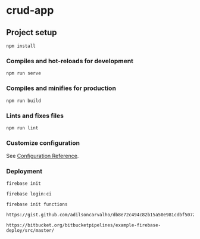 # crud-app

## Project setup
```
npm install
```

### Compiles and hot-reloads for development
```
npm run serve
```

### Compiles and minifies for production
```
npm run build
```

### Lints and fixes files
```
npm run lint
```

### Customize configuration
See [Configuration Reference](https://cli.vuejs.org/config/).


### Deployment
```
firebase init

firebase login:ci

firebase init functions

https://gist.github.com/adilsoncarvalho/db8e72c494c82b15a50e981cdbf50727

https://bitbucket.org/bitbucketpipelines/example-firebase-deploy/src/master/
```